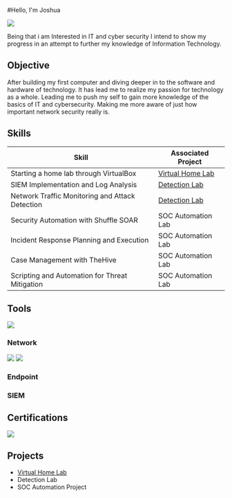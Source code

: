#Hello, I'm Joshua

<a href="https://linkedin.com/in/joshua-knisley-842a05336/"><img src="https://img.shields.io/badge/-LinkedIn-0072b1?&style=for-the-badge&logo=linkedin&logoColor=white" /></a>
                                             
Being that i am Interested in IT and cyber security I intend to show my progress in an attempt to further my knowledge of Information Technology.

## Objective

After building my first computer and diving deeper in to the software and hardware of technology. It has lead me to realize my passion for technology as a whole. Leading me to push my self to gain more knowledge of the basics of IT and cybersecurity.
Making me more aware of just how important network security really is.

## Skills

| Skill                                         | Associated Project         |
|-----------------------------------------------|----------------------------|
| Starting a home lab through VirtualBox        | <a href="https://github.com/DemonzGunz/Virtual-Home-Lab/blob/main/README.md">Virtual Home Lab</a>| 
| SIEM Implementation and Log Analysis          | <a href="https://google.com">Detection Lab</a>|
| Network Traffic Monitoring and Attack Detection | <a href="https://google.com">Detection Lab</a>|
| Security Automation with Shuffle SOAR         | SOC Automation Lab|
| Incident Response Planning and Execution      | SOC Automation Lab|
| Case Management with TheHive                  | SOC Automation Lab|
| Scripting and Automation for Threat Mitigation | SOC Automation Lab|

## Tools
<img src="https://img.shields.io/badge/-VirtualBox-1679A7?&style=for-the-badge&logo=VirtualBox&logoColor=white" />

### Network
<div>
    <img src="https://img.shields.io/badge/-Wireshark-1679A7?&style=for-the-badge&logo=Wireshark&logoColor=white" />
    <img src="https://img.shields.io/badge/-Splunk-1679A7?&style=for-the-badge&logo=Splunk&logoColor=white" />
</div>

### Endpoint
<div>
  
</div>

### SIEM
<div>

</div>

## Certifications
<div>
<a href="https://coursera.org/share/3470ada4c63705f7c1fba8a4b39b4f74"><img src="https://img.shields.io/badge/-Google IT Support Certificate-0072b1?&style=for-the-badge&logo=linkedin&logoColor=white" /></a>
</div>

## Projects
- <a href="https://github.com/DemonzGunz/Virtual-Home-Lab/blob/main/README.md">Virtual Home Lab</a>
- Detection Lab
- SOC Automation Project
